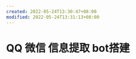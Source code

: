 ```yaml
---
created: 2022-05-24T13:30:47+08:00
modified: 2022-05-24T13:31:13+08:00
---
```


# QQ 微信 信息提取 bot搭建

